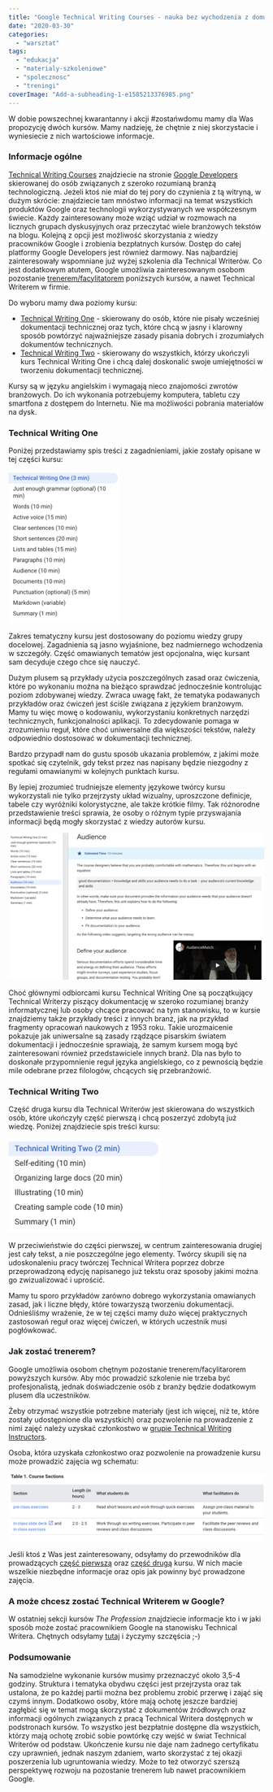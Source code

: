 ```yaml
---
title: "Google Technical Writing Courses - nauka bez wychodzenia z domu"
date: "2020-03-30"
categories:
  - "warsztat"
tags:
  - "edukacja"
  - "materialy-szkoleniowe"
  - "spolecznosc"
  - "treningi"
coverImage: "Add-a-subheading-1-e1585213376985.png"
---
```


W dobie powszechnej kwarantanny i akcji #zostańwdomu mamy dla Was propozycję dwóch kursów. Mamy nadzieję, że chętnie z niej skorzystacie i wyniesiecie z nich wartościowe informacje.

### Informacje ogólne

[Technical Writing Courses](https://developers.google.com/tech-writing) znajdziecie na stronie [Google Developers](https://developers.google.com/) skierowanej do osób związanych z szeroko rozumianą branżą technologiczną. Jeżeli ktoś nie miał do tej pory do czynienia z tą witryną, w dużym skrócie: znajdziecie tam mnóstwo informacji na temat wszystkich produktów Google oraz technologii wykorzystywanych we współczesnym świecie. Każdy zainteresowany może wziąć udział w rozmowach na licznych grupach dyskusyjnych oraz przeczytać wiele branżowych tekstów na blogu. Kolejną z opcji jest możliwość skorzystania z wiedzy pracowników Google i zrobienia bezpłatnych kursów. Dostęp do całej platformy Google Developers jest również darmowy. Nas najbardziej zainteresowały wspomniane już wyżej szkolenia dla Technical Writerów. Co jest dodatkowym atutem, Google umożliwia zainteresowanym osobom pozostanie [trenerem/facylitatorem](https://developers.google.com/tech-writing/for-instructors) poniższych kursów, a nawet Technical Writerem w firmie.

Do wyboru mamy dwa poziomy kursu:

- [Technical Writing One](https://developers.google.com/tech-writing/one) - skierowany do osób, które nie pisały wcześniej dokumentacji technicznej oraz tych, które chcą w jasny i klarowny sposób powtórzyć najważniejsze zasady pisania dobrych i zrozumiałych dokumentów technicznych.
- [Technical Writing Two](https://developers.google.com/tech-writing/two) - skierowany do wszystkich, którzy ukończyli kurs Technical Writing One i chcą dalej doskonalić swoje umiejętności w tworzeniu dokumentacji technicznej.

Kursy są w języku angielskim i wymagają nieco znajomości zwrotów branżowych. Do ich wykonania potrzebujemy komputera, tabletu czy smartfona z dostępem do Internetu. Nie ma możliwości pobrania materiałów na dysk.

### Technical Writing One

Poniżej przedstawiamy spis treści z zagadnieniami, jakie zostały opisane w tej części kursu:

![](images/Zrzut-ekranu-2020-03-26-o-09.34.20-218x300.png)



Zakres tematyczny kursu jest dostosowany do poziomu wiedzy grupy docelowej. Zagadnienia są jasno wyjaśnione, bez nadmiernego wchodzenia w szczegóły. Część omawianych tematów jest opcjonalna, więc kursant sam decyduje czego chce się nauczyć.

Dużym plusem są przykłady użycia poszczególnych zasad oraz ćwiczenia, które po wykonaniu można na bieżąco sprawdzać jednocześnie kontrolując poziom zdobywanej wiedzy. Zwraca uwagę fakt, że tematyka podawanych przykładów oraz ćwiczeń jest ściśle związana z językiem branżowym. Mamy tu więc mowę o kodowaniu, wykorzystaniu konkretnych narzędzi technicznych, funkcjonalności aplikacji. To zdecydowanie pomaga w zrozumieniu reguł, które choć uniwersalne dla większości tekstów, należy odpowiednio dostosować w dokumentacji technicznej.

Bardzo przypadł nam do gustu sposób ukazania problemów, z jakimi może spotkać się czytelnik, gdy tekst przez nas napisany będzie niezgodny z regułami omawianymi w kolejnych punktach kursu.

By lepiej zrozumieć trudniejsze elementy językowe twórcy kursu wykorzystali nie tylko przejrzysty układ wizualny, uproszczone definicje, tabele czy wyróżniki kolorystyczne, ale także krótkie filmy. Tak różnorodne przedstawienie treści sprawia, że osoby o różnym typie przyswajania informacji będą mogły skorzystać z wiedzy autorów kursu.

![](images/Zrzut-ekranu-2020-03-26-o-09.58.53-1024x587.png)

Choć głównymi odbiorcami kursu Technical Writing One są początkujący Technical Writerzy piszący dokumentację w szeroko rozumianej branży informatycznej lub osoby chcące pracować na tym stanowisku, to w kursie znajdziemy także przykłady treści z innych branż, jak na przykład fragmenty opracowań naukowych z 1953 roku. Takie urozmaicenie pokazuje jak uniwersalne są zasady rządzące pisarskim światem dokumentacji i jednocześnie sprawiają, że samym kursem mogą być zainteresowani również przedstawiciele innych branż. Dla nas było to doskonałe przypomnienie reguł języka angielskiego, co z pewnością będzie mile odebrane przez filologów, chcących się przebranżowić.

### Technical Writing Two

Część druga kursu dla Technical Writerów jest skierowana do wszystkich osób, które ukończyły część pierwszą i chcą poszerzyć zdobytą już wiedzę. Poniżej znajdziecie spis treści kursu:

![](images/Zrzut-ekranu-2020-03-26-o-09.36.29-300x186.png)

W przeciwieństwie do części pierwszej, w centrum zainteresowania drugiej jest cały tekst, a nie poszczególne jego elementy. Twórcy skupili się na udoskonaleniu pracy twórczej Technical Writera poprzez dobrze przeprowadzoną edycję napisanego już tekstu oraz sposoby jakimi można go zwizualizować i uprościć.

Mamy tu sporo przykładów zarówno dobrego wykorzystania omawianych zasad, jak i liczne błędy, które towarzyszą tworzeniu dokumentacji. Odnieśliśmy wrażenie, że w tej części mamy dużo więcej praktycznych zastosowań reguł oraz więcej ćwiczeń, w których uczestnik musi pogłówkować.

### Jak zostać trenerem?

Google umożliwia osobom chętnym pozostanie trenerem/facylitarorem powyższych kursów. Aby móc prowadzić szkolenie nie trzeba być profesjonalistą, jednak doświadczenie osób z branży będzie dodatkowym plusem dla uczestników.

Żeby otrzymać wszystkie potrzebne materiały (jest ich więcej, niż te, które zostały udostępnione dla wszystkich) oraz pozwolenie na prowadzenie z nimi zajęć należy uzyskać członkostwo w [grupie Technical Writing Instructors](https://groups.google.com/forum/#!forum/technical-writing-instructors).

Osoba, która uzyskała członkostwo oraz pozwolenie na prowadzenie kursu może prowadzić zajęcia wg schematu:

![](images/Zrzut-ekranu-2020-03-27-o-07.39.56-1024x275.png)

Jeśli ktoś z Was jest zainteresowany, odsyłamy do przewodników dla prowadzących [część pierwszą](https://developers.google.com/tech-writing/for-instructors/one/instructors-guide) oraz [część drugą](https://developers.google.com/tech-writing/for-instructors/two/instructors-guide) kursu. W nich macie wszelkie niezbędne informacje oraz opis jak powinny być prowadzone zajęcia.

### A może chcesz zostać Technical Writerem w Google?

W ostatniej sekcji kursów _The Profession_ znajdziecie informacje kto i w jaki sposób może zostać pracownikiem Google na stanowisku Technical Writera. Chętnych odsyłamy [tutaj](https://developers.google.com/tech-writing/becoming) i życzymy szczęścia ;-)

### Podsumowanie

Na samodzielne wykonanie kursów musimy przeznaczyć około 3,5-4 godziny. Struktura i tematyka obydwu części jest przejrzysta oraz tak ustalona, że po każdej partii można bez problemu zrobić przerwę i zająć się czymś innym. Dodatkowo osoby, które mają ochotę jeszcze bardziej zagłębić się w temat mogą skorzystać z dokumentów źródłowych oraz informacji ogólnych związanych z pracą Technical Writera dostępnych w podstronach kursów. To wszystko jest bezpłatnie dostępne dla wszystkich, którzy mają ochotę zrobić sobie powtórkę czy wejść w świat Technical Writerów od podstaw. Ukończenie kursu nie daje nam żadnego certyfikatu czy uprawnień, jednak naszym zdaniem, warto skorzystać z tej okazji poszerzenia lub ugruntowania wiedzy. Może to też otworzyć szerszą perspektywę rozwoju na pozostanie trenerem lub nawet pracownikiem Google.
